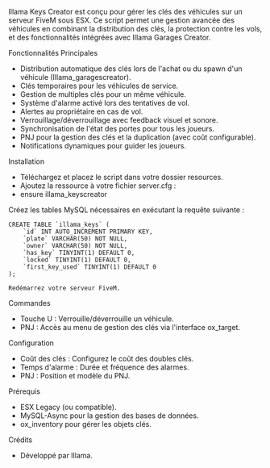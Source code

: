 Illama Keys Creator est conçu pour gérer les clés des véhicules sur un serveur FiveM sous ESX. Ce script permet une gestion avancée des véhicules en combinant la distribution des clés, la protection contre les vols, et des fonctionnalités intégrées avec Illama Garages Creator.

Fonctionnalités Principales
- Distribution automatique des clés lors de l'achat ou du spawn d'un véhicule (Illama_garagescreator).
- Clés temporaires pour les véhicules de service.
- Gestion de multiples clés pour un même véhicule.
- Système d'alarme activé lors des tentatives de vol.
- Alertes au propriétaire en cas de vol.
- Verrouillage/déverrouillage avec feedback visuel et sonore.
- Synchronisation de l'état des portes pour tous les joueurs.
- PNJ pour la gestion des clés et la duplication (avec coût configurable).
- Notifications dynamiques pour guider les joueurs.

Installation
- Téléchargez et placez le script dans votre dossier resources.
- Ajoutez la ressource à votre fichier server.cfg :
- ensure illama_keyscreator

Créez les tables MySQL nécessaires en exécutant la requête suivante :

    CREATE TABLE `illama_keys` (
        `id` INT AUTO_INCREMENT PRIMARY KEY,
        `plate` VARCHAR(50) NOT NULL,
        `owner` VARCHAR(50) NOT NULL,
        `has_key` TINYINT(1) DEFAULT 0,
        `locked` TINYINT(1) DEFAULT 0,
        `first_key_used` TINYINT(1) DEFAULT 0
    );

    Redémarrez votre serveur FiveM.

Commandes
- Touche U : Verrouille/déverrouille un véhicule.
- PNJ : Accès au menu de gestion des clés via l'interface ox_target.

Configuration
- Coût des clés : Configurez le coût des doubles clés.
- Temps d'alarme : Durée et fréquence des alarmes.
- PNJ : Position et modèle du PNJ.

Prérequis
- ESX Legacy (ou compatible).
- MySQL-Async pour la gestion des bases de données.
- ox_inventory pour gérer les objets clés.

Crédits
- Développé par Illama.
